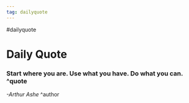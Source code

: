 ```yaml
---
tag: dailyquote
---
```


#dailyquote

# Daily Quote

### Start where you are. Use what you have. Do what you can. ^quote
*-Arthur Ashe* ^author
